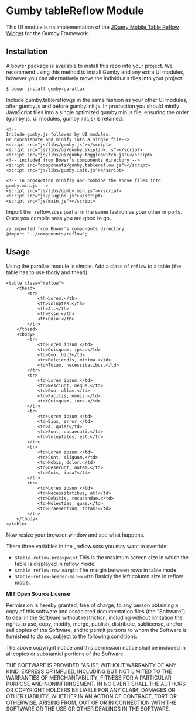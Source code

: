 Gumby tableReflow Module
=================

This UI module is na implementation of the [JQuery Mobile Table Reflow Widget](http://demos.jquerymobile.com/1.4.3/table-reflow/) for the Gumby Framework.

Installation
------------

A bower package is available to install this repo into your project. We recommend using this method to install Gumby and any extra UI modules, however you can alternatively move the individuals files into your project.

	$ bower install gumby-parallax

Include gumby.tablereflow.js in the same fashion as your other UI modules, after gumby.js and before gumby.init.js. In production you should minify JavaScript files into a single optimized gumby.min.js file, ensuring the order (gumby.js, UI modules, gumby.init.js) is retained. 

	<!--
	Include gumby.js followed by UI modules.
	Or concatenate and minify into a single file-->
	<script src="js/libs/gumby.js"></script>
	<script src="js/libs/ui/gumby.skiplink.js"></script>
	<script src="js/libs/ui/gumby.toggleswitch.js"></script>
	<!-- included from Bower's components directory -->
	<script src="components/gumby.tablereflow.js"></script>
	<script src="js/libs/gumby.init.js"></script>
	
	<!-- In production minifiy and combine the above files into gumby.min.js -->
	<script src="js/libs/gumby.min.js"></script>
	<script src="js/plugins.js"></script>
	<script src="js/main.js"></script>
	
Import the _reflow.scss partial in the same fashion as your other imports. Once you compile sass you are good to go.

	// imported from Bower's components directory
	@import "../components/reflow";


Usage
-----

Using the parallax module is simple. Add a class of `reflow` to a table (the table has to use tbody and thead):

	<table class="reflow">
		<thead>
			<tr>
				<th>Lorem.</th>
				<th>Voluptas.</th>
				<th>At.</th>
				<th>Esse.</th>
				<th>Odio!</th>
			</tr>
		</thead>
		<tbody>
			<tr>
				<td>Lorem ipsum.</td>
				<td>Quisquam, ipsa.</td>
				<td>Quo, hic?</td>
				<td>Reiciendis, minima.</td>
				<td>Totam, necessitatibus.</td>
			</tr>
			<tr>
				<td>Lorem ipsum.</td>
				<td>Nesciunt, neque.</td>
				<td>Quo, ullam.</td>
				<td>Facilis, omnis.</td>
				<td>Quisquam, iure.</td>
			</tr>
			<tr>
				<td>Lorem ipsum.</td>
				<td>Eius, error.</td>
				<td>A, quia!</td>
				<td>Sunt, obcaecati.</td>
				<td>Voluptates, est.</td>
			</tr>
			<tr>
				<td>Lorem ipsum.</td>
				<td>Sunt, aliquam.</td>
				<td>Nobis, dolor.</td>
				<td>Deserunt, autem.</td>
				<td>Quis, ipsa?</td>
			</tr>
			<tr>
				<td>Lorem ipsum.</td>
				<td>Necessitatibus, at!</td>
				<td>Debitis, recusandae.</td>
				<td>Molestias, quas.</td>
				<td>Praesentium, totam!</td>
			</tr>
		</tbody>
	</table>

Now resize your browser window and see what happens.

There three variables in the _reflow.scss you may want to override:
* `$table-reflow-breakpoint` This is the maximum screen size in which the table is displayed in reflow mode.
* `$table-reflow-row-margin` The margin between rows in table mode.
* `$table-reflow-header-min-width` Basicly the left column size in reflow mode.


**MIT Open Source License**

Permission is hereby granted, free of charge, to any person obtaining a copy of this software and associated
documentation files (the "Software"), to deal in the Software without restriction, including without limitation the
rights to use, copy, modify, merge, publish, distribute, sublicense, and/or sell copies of the Software, and to permit
persons to whom the Software is furnished to do so, subject to the following conditions:

The above copyright notice and this permission notice shall be included in all copies or substantial portions of the
Software.

THE SOFTWARE IS PROVIDED "AS IS", WITHOUT WARRANTY OF ANY KIND, EXPRESS OR IMPLIED, INCLUDING BUT NOT LIMITED TO THE
WARRANTIES OF MERCHANTABILITY, FITNESS FOR A PARTICULAR PURPOSE AND NONINFRINGEMENT. IN NO EVENT SHALL THE AUTHORS OR
COPYRIGHT HOLDERS BE LIABLE FOR ANY CLAIM, DAMAGES OR OTHER LIABILITY, WHETHER IN AN ACTION OF CONTRACT, TORT OR
OTHERWISE, ARISING FROM, OUT OF OR IN CONNECTION WITH THE SOFTWARE OR THE USE OR OTHER DEALINGS IN THE SOFTWARE.

	
	

